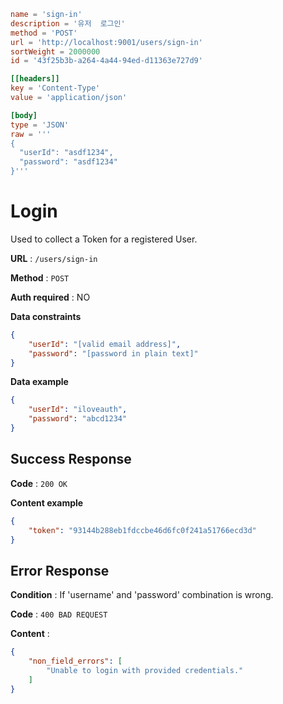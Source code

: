 ```toml
name = 'sign-in'
description = '유저  로그인'
method = 'POST'
url = 'http://localhost:9001/users/sign-in'
sortWeight = 2000000
id = '43f25b3b-a264-4a44-94ed-d11363e727d9'

[[headers]]
key = 'Content-Type'
value = 'application/json'

[body]
type = 'JSON'
raw = '''
{
  "userId": "asdf1234",
  "password": "asdf1234"
}'''
```

# Login

Used to collect a Token for a registered User.

**URL** : `/users/sign-in`

**Method** : `POST`

**Auth required** : NO

**Data constraints**

```json
{
    "userId": "[valid email address]",
    "password": "[password in plain text]"
}
```

**Data example**

```json
{
    "userId": "iloveauth",
    "password": "abcd1234"
}
```

## Success Response

**Code** : `200 OK`

**Content example**

```json
{
    "token": "93144b288eb1fdccbe46d6fc0f241a51766ecd3d"
}
```

## Error Response

**Condition** : If 'username' and 'password' combination is wrong.

**Code** : `400 BAD REQUEST`

**Content** :

```json
{
    "non_field_errors": [
        "Unable to login with provided credentials."
    ]
}
```